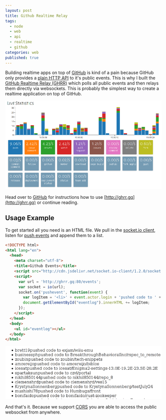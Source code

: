 ```yaml
---
layout: post
title: Github Realtime Relay
tags:
  - node
  - web
  - api
  - realtime
  - github
categories: web
published: true
---
```


Building realtime apps on top of [GitHub](http://github.com) is kind of a pain
because GitHub only provides a [plain HTTP API](https://developer.github.com/v3/activity/events/)
to it's public events.
This is why I built the [GitHub Realtime Relay (GHRR)](http://ghrr.gq)
which polls all public events and then relays them directly via websockets.
This is probably the simplest way to create a realtime application on top of GitHub.

![Screenshot of GHRR app](/media/screenshot_ghrr_app.png)

Head over to [GitHub](https://github.com/lukasmartinelli/ghrr) for instructions
how to use [http://ghrr.gq](http://ghrr.gq) or continue reading.

## Usage Example

To get started all you need is an HTML file.
We pull in the [socket.io client](screenshot_ghrr_app.png), listen for
[push events](https://developer.github.com/v3/activity/events/types/#pushevent)
and append them to a list.

```html
<!DOCTYPE html>
<html lang="en">
  <head>
    <meta charset="utf-8">
    <title>Github Events</title>
    <script src="http://cdn.jsdelivr.net/socket.io-client/1.2.0/socket.io.js"></script>
    <script>
      var url = 'http://ghrr.gq:80/events';
      var socket = io(url);
      socket.on('pushevent', function(event) {
        var logItem = '<li>' + event.actor.login + 'pushed code to ' + event.repo.name + '</li>';
        document.getElementById("eventlog").innerHTML += logItem;
      });
    </script>
  </head>
  <body>
    <ul id="eventlog"></ul>
  </body>
</html>
```

![Screenshot of static website listening on GHRR socket](/media/screenshot_ghhr_static_site.png)

And that's it. Because we support [CORS](http://www.html5rocks.com/en/tutorials/cors/) you are able to access the public websocket from anywhere.
